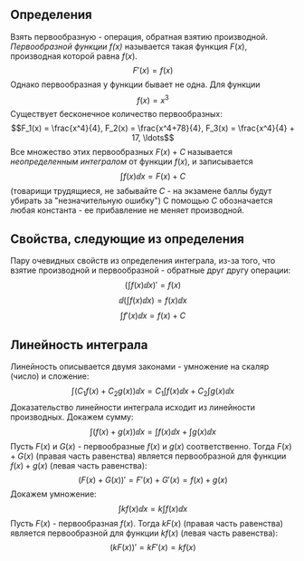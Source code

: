 ## Определения
Взять первообразную - операция, обратная взятию производной.
*Первообразной функции $f(x)$* называется такая функция $F(x)$, производная которой равна $f(x)$.
$$F'(x) = f(x)$$
Однако первообразная у функции бывает не одна. Для функции
$$f(x) = x^3$$
Существует бесконечное количество первообразных:
$$F_1(x) = \frac{x^4}{4}, F_2(x) = \frac{x^4+78}{4}, F_3(x) = \frac{x^4}{4} + 17, \ldots$$
Все множество этих первообразных $F(x) + C$ называется *неопределенным интегралом* от функции $f(x)$, и записывается
$$\int f(x) \dd x = F(x)+C$$
(товарищи трудящиеся, не забывайте $C$ - на экзамене баллы будут убирать за "незначительную ошибку")
С помощью $C$ обозначается любая константа - ее прибавление не меняет производной.
## Свойства, следующие из определения
Пару очевидных свойств из определения интеграла, из-за того, что взятие производной и первообразной - обратные друг другу операции:
$$\left(\int f(x)\dd x\right)' = f(x)$$
$$\dd{\left( \int f(x) \dd x\right)} = f(x) \dd x$$
$$\int f'(x) \dd x = f(x) + C$$
## Линейность интеграла
Линейность описывается двумя законами - умножение на скаляр (число) и сложение:
$$\int \left(C_1 f(x) + C_2 g(x)\right)\dd x = C_1\int f(x)\dd x + C_2 \int g(x) \dd x$$
Доказательство линейности интеграла исходит из линейности производных. Докажем сумму:
$$\int(f(x) + g(x))\dd x = \int f(x) \dd x + \int g(x) \dd x$$
Пусть $F(x)$ и $G(x)$ - первообразные $f(x)$ и $g(x)$ соответственно. Тогда $F(x) + G(x)$ (правая часть равенства) является первообразной для функции $f(x) + g(x)$ (левая часть равенства):
$$(F(x) + G(x))' = F'(x) + G'(x) = f(x) + g(x)$$
Докажем умножение:
$$\int kf(x)\dd x = k \int f(x) \dd x$$
Пусть $F(x)$ - первообразная $f(x)$. Тогда $kF(x)$ (правая часть равенства) является первообразной для функции $kf(x)$ (левая часть равенства):
$$(kF(x))' = kF'(x) = kf(x)$$